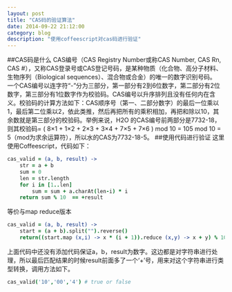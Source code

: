 ```yaml
---
layout: post
title: "CAS码的验证算法"
date: 2014-09-22 21:12:00
category: blog
description: "使用coffeescript对cas码进行验证"
---
```

##CAS码是什么
CAS编号（CAS Registry Number或称CAS Number, CAS Rn, CAS #），又称CAS登录号或CAS登记号码，是某种物质（化合物、高分子材料、生物序列（Biological sequences）、混合物或合金）的唯一的数字识别号码。    
一个CAS编号以连字符“-”分为三部分，第一部分有2到6位数字，第二部分有2位数字，第三部分有1位数字作为校验码。CAS编号以升序排列且没有任何内在含义。校验码的计算方法如下：CAS顺序号（第一、二部分数字）的最后一位乘以1，最后第二位乘以2，依此类推，然后再把所有的乘积相加，再把和除以10，其余数就是第三部分的校验码。举例来说，H2O 的CAS编号前两部分是7732-18，则其校验码= ( 8×1 + 1×2 + 2×3 + 3×4 + 7×5 + 7×6 ) mod 10 = 105 mod 10 = 5（mod为求余运算符），所以水的CAS为7732-18-5。
##使用代码进行验证
这里使用Coffeescript，代码如下：

``` coffeescript
cas_valid = (a, b, result) ->
	str = a + b
	sum = 0
	len = str.length
	for i in [1..len]
		sum = sum + a.charAt(len-i) * i
	return sum % 10  == +result
```
等价与map reduce版本

```coffeescript
cas_valid = (a, b, result) ->
	start = (a + b).split("").reverse()
	return((start.map (x,i) -> x * (i + 1)).reduce (x,y) -> x + y) % 10 is +result
```

上面代码中还没有添加代码保证a，b，result为数字。这边都是对字符串进行处理，所以最后匹配结果的时候result前面多了一个‘+’号，用来对这个字符串进行类型转换，调用方法如下。

``` coffeescript
cas_valid('10','00','4') # true or false
```